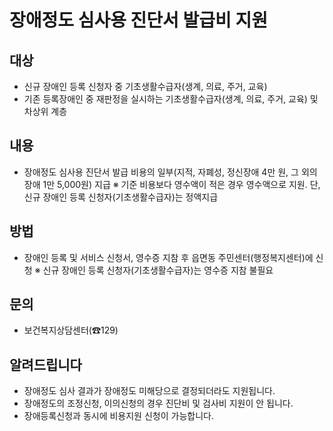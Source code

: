 # 장애정도 심사용 진단서 발급비 지원

## 대상
- 신규 장애인 등록 신청자 중 기초생활수급자(생계, 의료, 주거, 교육)
- 기존 등록장애인 중 재판정을 실시하는 기초생활수급자(생계, 의료, 주거, 교육) 및 차상위 계층

## 내용
- 장애정도 심사용 진단서 발급 비용의 일부(지적, 자폐성, 정신장애 4만 원, 그 외의 장애 1만 5,000원) 지급
  ※ 기준 비용보다 영수액이 적은 경우 영수액으로 지원. 단, 신규 장애인 등록 신청자(기초생활수급자)는 정액지급

## 방법
- 장애인 등록 및 서비스 신청서, 영수증 지참 후 읍면동 주민센터(행정복지센터)에 신청
  ※ 신규 장애인 등록 신청자(기초생활수급자)는 영수증 지참 불필요

## 문의
- 보건복지상담센터(☎129)

## 알려드립니다
- 장애정도 심사 결과가 장애정도 미해당으로 결정되더라도 지원됩니다.
- 장애정도의 조정신청, 이의신청의 경우 진단비 및 검사비 지원이 안 됩니다.
- 장애등록신청과 동시에 비용지원 신청이 가능합니다.